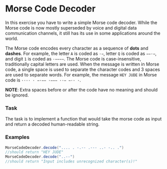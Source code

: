 
# Morse Code Decoder

In this exercise you have to write a simple Morse code decoder. While the Morse code is now mostly superseded by voice and digital data communication channels, it still has its use in some applications around the world.

The Morse code encodes every character as a sequence of **dots** and **dashes**. For example, the letter `A` is coded as `·−`, letter `Q` is coded as `−−·−`, and digit `1` is coded as `·−−−−`. The Morse code is case-insensitive, traditionally capital letters are used. When the message is written in Morse code, a single space is used to separate the character codes and 3 spaces are used to separate words. For example, the message `HEY JUDE` in Morse code is `···· · −·−− ·−−− ··− −·· ·`.

**NOTE**: Extra spaces before or after the code have no meaning and should be ignored.

### Task

The task is to implement a function that would take the morse code as input and return a decoded human-readable string.
  
### Examples

```java
MorseCodeDecoder.decode(".... . -.-- .--- ..- -.. .")
//should return "HEY JUDE"
MorseCodeDecoder.decode("..--")
//should return "Input includes unrecognized character(s)!"
```